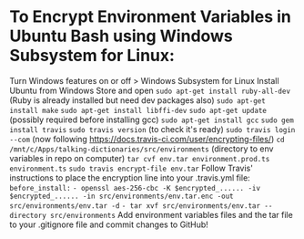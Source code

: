 # To Encrypt Environment Variables in Ubuntu Bash using Windows Subsystem for Linux:
Turn Windows features on or off > Windows Subsystem for Linux
Install Ubuntu from Windows Store and open
`sudo apt-get install ruby-all-dev` (Ruby is already installed but need dev packages also)
`sudo apt-get install make`
`sudo apt-get install libffi-dev`
`sudo apt-get update` (possibly required before installing gcc)
`sudo apt-get install gcc`
`sudo gem install travis`
`sudo travis version` (to check it's ready)
`sudo travis login --com` (now following https://docs.travis-ci.com/user/encrypting-files/)
`cd /mnt/c/Apps/talking-dictionaries/src/environments` (directory to env variables in repo on computer)
`tar cvf env.tar environment.prod.ts environment.ts`
`sudo travis encrypt-file env.tar`
Follow Travis' instructions to place the encryption line into your .travis.yml file:
`before_install:`
  `- openssl aes-256-cbc -K $encrypted_...... -iv $encrypted_...... -in src/environments/env.tar.enc -out src/environments/env.tar -d`
  `- tar xvf src/environments/env.tar --directory src/environments`
Add environment variables files and the tar file to your .gitignore file and commit changes to GitHub!
